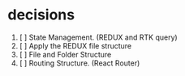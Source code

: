 # decisions

1. [ ] State Management. (REDUX and RTK query)
2. [ ] Apply the REDUX file structure
3. [ ] File and Folder Structure
4. [ ] Routing Structure. (React Router)